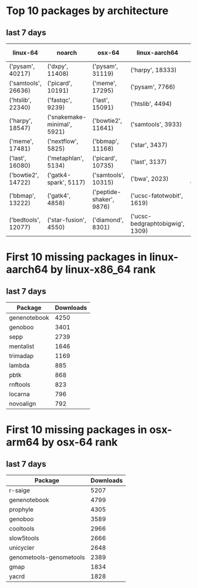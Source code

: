 # Top 10 packages by architecture
## last 7 days
|linux-64 | noarch | osx-64 | linux-aarch64 | osx-arm64 | 
|-|-|-|-|-|
|('pysam', 40217) |('dxpy', 11408) |('pysam', 31119) |('harpy', 18333) |('pysam', 5709) |
|('samtools', 26636) |('picard', 10191) |('meme', 17295) |('pysam', 7766) |('last', 2551) |
|('htslib', 22340) |('fastqc', 9239) |('last', 15091) |('htslib', 4494) |('samtools', 1635) |
|('harpy', 18547) |('snakemake-minimal', 5921) |('bowtie2', 11641) |('samtools', 3933) |('htslib', 1603) |
|('meme', 17481) |('nextflow', 5825) |('bbmap', 11168) |('star', 3437) |('bwa', 1354) |
|('last', 16080) |('metaphlan', 5134) |('picard', 10735) |('last', 3137) |('diamond', 1231) |
|('bowtie2', 14722) |('gatk4-spark', 5117) |('samtools', 10315) |('bwa', 2023) |('hmmer', 614) |
|('bbmap', 13222) |('gatk4', 4858) |('peptide-shaker', 9876) |('ucsc-fatotwobit', 1619) |('bcftools', 584) |
|('bedtools', 12077) |('star-fusion', 4550) |('diamond', 8301) |('ucsc-bedgraphtobigwig', 1309) |('fasttree', 506) |
# First 10 missing packages in linux-aarch64 by linux-x86_64 rank
## last 7 days

| Package | Downloads |
| - | - |
| genenotebook | 4250 | 
| genoboo | 3401 | 
| sepp | 2739 | 
| mentalist | 1646 | 
| trimadap | 1169 | 
| lambda | 885 | 
| pbtk | 868 | 
| rnftools | 823 | 
| locarna | 796 | 
| novoalign | 792 | 
# First 10 missing packages in osx-arm64 by osx-64 rank
## last 7 days

| Package | Downloads |
| - | - |
| r-saige | 5207 | 
| genenotebook | 4799 | 
| prophyle | 4305 | 
| genoboo | 3589 | 
| cooltools | 2966 | 
| slow5tools | 2666 | 
| unicycler | 2648 | 
| genometools-genometools | 2389 | 
| gmap | 1834 | 
| yacrd | 1828 | 

